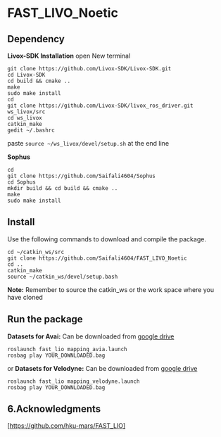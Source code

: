 # FAST_LIVO_Noetic 
## Dependency
**Livox-SDK Installation**
open New terminal 
  ```
git clone https://github.com/Livox-SDK/Livox-SDK.git
cd Livox-SDK
cd build && cmake ..
make
sudo make install
cd
git clone https://github.com/Livox-SDK/livox_ros_driver.git ws_livox/src
cd ws_livox
catkin_make
gedit ~/.bashrc
```
paste ```source ~/ws_livox/devel/setup.sh``` at the end line

**Sophus**
```
cd 
git clone https://github.com/Saifali4604/Sophus
cd Sophus
mkdir build && cd build && cmake ..
make
sudo make install
```


## Install

Use the following commands to download and compile the package.

```
cd ~/catkin_ws/src
git clone https://github.com/Saifali4604/FAST_LIVO_Noetic
cd ..
catkin_make
source ~/catkin_ws/devel/setup.bash
```
**Note:** Remember to source the catkin_ws or the work space where you have cloned 

## Run the package 
**Datasets for Avai:** Can be downloaded from [google drive](https://drive.google.com/drive/folders/1CGYEJ9-wWjr8INyan6q1BZz_5VtGB-fP?usp=sharing)

```
roslaunch fast_lio mapping_avia.launch
rosbag play YOUR_DOWNLOADED.bag
```
or
**Datasets for Velodyne:** Can be downloaded from [google drive](https://drive.google.com/drive/folders/1blQJuAB4S80NwZmpM6oALyHWvBljPSOE?usp=sharing) 
```
roslaunch fast_lio mapping_velodyne.launch
rosbag play YOUR_DOWNLOADED.bag
```
## 6.Acknowledgments
[https://github.com/hku-mars/FAST_LIO]
